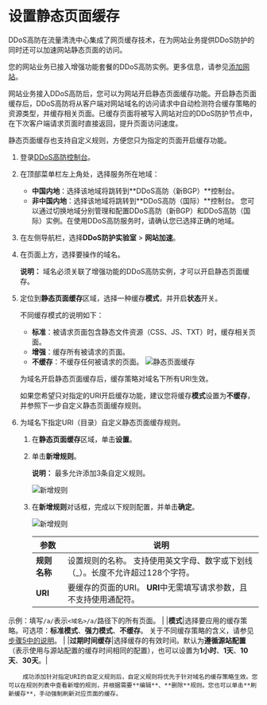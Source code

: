 # 设置静态页面缓存

DDoS高防在流量清洗中心集成了网页缓存技术，在为网站业务提供DDoS防护的同时还可以加速网站静态页面的访问。

您的网站业务已接入增强功能套餐的DDoS高防实例。更多信息，请参见[添加网站](/intl.zh-CN/DDoS高防（新BGP&国际）用户指南/接入DDoS高防/网站配置/添加网站.md)。

网站业务接入DDoS高防后，您可以为网站开启静态页面缓存功能。开启静态页面缓存后，DDoS高防将从客户端对网站域名的访问请求中自动检测符合缓存策略的资源类型，并缓存相关页面。已缓存页面将被写入网站对应的DDoS防护节点中，在下次客户端请求页面时直接返回，提升页面访问速度。

静态页面缓存也支持自定义规则，方便您只为指定的页面开启缓存功能。

1.  登录[DDoS高防控制台](https://yundun.console.aliyun.com/?p=ddoscoo)。

2.  在顶部菜单栏左上角处，选择服务所在地域：

    -   **中国内地**：选择该地域将跳转到**DDoS高防（新BGP）**控制台。
    -   **非中国内地**：选择该地域将跳转到**DDoS高防（国际）**控制台。
    您可以通过切换地域分别管理和配置DDoS高防（新BGP）和DDoS高防（国际）实例。在使用DDoS高防服务时，请确认您已选择正确的地域。

3.  在左侧导航栏，选择**DDoS防护实验室** \> **网站加速**。

4.  在页面上方，选择要操作的域名。

    **说明：** 域名必须关联了增强功能的DDoS高防实例，才可以开启静态页面缓存。

5.  定位到**静态页面缓存**区域，选择一种缓存**模式**，并开启**状态**开关。

    不同缓存模式的说明如下：

    -   **标准**：被请求页面包含静态文件资源（CSS、JS、TXT）时，缓存相关页面。
    -   **增强**：缓存所有被请求的页面。
    -   **不缓存**：不缓存任何被请求的页面。
    ![静态页面缓存](https://static-aliyun-doc.oss-accelerate.aliyuncs.com/assets/img/zh-CN/3151919951/p49578.png)

    为域名开启静态页面缓存后，缓存策略对域名下所有URI生效。

    如果您希望只对指定的URI开启缓存功能，建议您将缓存**模式**设置为**不缓存**，并参照下一步自定义静态页面缓存规则。

6.  为域名下指定URI（目录）自定义静态页面缓存规则。

    1.  在**静态页面缓存**区域，单击**设置**。

    2.  单击**新增规则**。

        **说明：** 最多允许添加3条自定义规则。

        ![新增规则 ](https://static-aliyun-doc.oss-accelerate.aliyuncs.com/assets/img/zh-CN/1076911161/p73065.png)

    3.  在**新增规则**对话框，完成以下规则配置，并单击**确定**。

        ![新增规则](https://static-aliyun-doc.oss-accelerate.aliyuncs.com/assets/img/zh-CN/3151919951/p49577.png)

        |参数|说明|
        |--|--|
        |**规则名称**|设置规则的名称。 支持使用英文字母、数字或下划线（\_）。长度不允许超过128个字符。 |
        |**URI**|要缓存的页面的URI。 **URI**中无需填写请求参数，且不支持使用通配符。

示例：填写`/a/`表示`<域名>/a/`路径下的所有页面。 |
        |**模式**|选择要应用的缓存策略。可选项：**标准模式**、**强力模式**、**不缓存**。 关于不同缓存策略的含义，请参见[步骤5中的说明](#step_pls_iu0_06r)。 |
        |**过期时间缓存**|选择缓存的有效时间。默认为**遵循源站配置**（表示使用与源站配置的缓存时间相同的配置），也可以设置为**1小时**、**1天**、**10天**、**30天**。|

        成功添加针对指定URI的自定义规则后，自定义规则将优先于针对域名的缓存策略生效。您可以在规则列表中查看新增的规则，并根据需要**编辑**、**删除**规则。您也可以单击**刷新缓存**，手动强制刷新对应页面的缓存。



